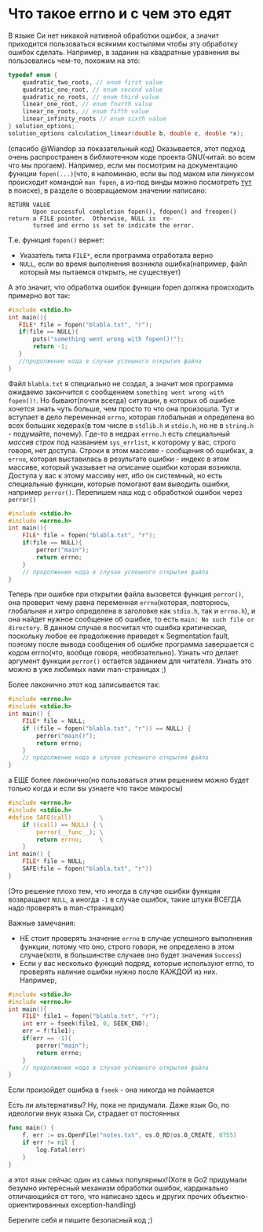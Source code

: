 # Что такое errno и с чем это едят

В языке Си нет никакой нативной обработки ошибок, а значит приходится пользоваться всякими костылями чтобы эту обработку ошибок сделать. Например, в задании на квадратные уравнения вы пользовались чем-то, похожим на это:

```c
typedef enum {
    quadratic_two_roots, // enum first value
    quadratic_one_root, // enum second value
    quadratic_no_roots, // enum third value
    linear_one_root, // enum fourth value
    linear_no_roots, // enum fifth value
    linear_infinity_roots // enum sixth value
} solution_options;
solution_options calculation_linear(double b, double c, double *x);
```

(спасибо @Wiandop за показательный код)
  Оказывается, этот подход очень распространен в библиотечном коде проекта GNU(читай: во всем что мы прогаем). Например, если мы посмотрим на документацию функции `fopen(...)`(что, я напоминаю, если вы под маком или линуксом происходит командой `man fopen`, а из-под винды можно посмотреть [тут](http://man.he.net/) в поиске), в разделе о возвращаемом значении написано:

```plaintext
RETURN VALUE
       Upon successful completion fopen(), fdopen() and freopen() return a FILE pointer.  Otherwise, NULL is  re‐
       turned and errno is set to indicate the error.
```

Т.е. функция `fopen()` вернет:

- Указатель типа `FILE*`, если программа отработала верно
- `NULL`, если во время выполнения возникла ошибка(например, файл который мы пытаемся открыть, не существует)

 А это значит, что обработка ошибок функции fopen должна происходить примерно вот так:

 ```c
#include <stdio.h>
int main(){
    FILE* file = fopen("blabla.txt", "r");
    if(file == NULL){
        puts("something went wrong with fopen()!");
        return -1;
    }
    //продолжение кода в случае успешного открытия файла
}
```

  Файл `blabla.txt` я специально не создал, а значит моя программа ожидаемо закончится с сообщением `something went wrong with fopen()!`. Но бывают(почти всегда) ситуации, в которых об ошибке хочется знать чуть больше, чем просто то что она произошла. Тут и вступает в дело переменная `errno`, которая глобальная и определена во всех больших хедерах(в том числе в `stdlib.h` и `stdio.h`, но не в `string.h` - подумайте, почему). Где-то в недрах `errno.h` есть специальный _массив строк_ под названием `sys_errlist`, к которому у вас, строго говоря, нет доступа. Строки в этом массиве - сообщения об ошибках, а `errno`, которая выставилась в результате ошибки - индекс в этом массиве, который указывает на описание ошибки которая возникла. Доступа у вас к этому массиву нет, ибо он системный, но есть специальные функции, которые помогают вам выводить ошибки, например `perror()`. Перепишем наш код с обработкой ошибок через `perror()`

```c
#include <stdio.h>
#include <errno.h>
int main(){
    FILE* file = fopen("blabla.txt", "r");
    if(file == NULL){
        perror("main");
        return errno;
    }
    // продолжение кода в случае успешного открытия файла
}
```

  Теперь при ошибке при открытии файла вызовется функция `perror()`, она проверит чему равна переменная `errno`(которая, повторюсь, глобальная и хитро определена в заголовке как `stdio.h`, так и `errno.h`), и она найдет нужное сообщение об ошибке, то есть `main: No such file or directory`. В данном случае я посчитал что ошибка критическая, поскольку любое ее продолжение приведет к Segmentation fault, поэтому после вывода сообщения об ошибке программа завершается с кодом errno(что, вообще говоря, необязательно). Узнать что делает аргумент функции `perror()` остается заданием для читателя. Узнать это можно в уже любимых нами man-страницах ;)
  
  Более лаконично этот код записывается так:

```c
#include <errno.h>
#include <stdio.h>
int main() {
    FILE* file = NULL;
    if ((file = fopen("blabla.txt", "r")) == NULL) {
        perror("main()");
        return errno;
    }
    // продолжение кода в случае успешного открытия файла
}
```

а ЕЩЕ более лаконично(но пользоваться этим решением можно будет только когда и если вы узнаете что такое макросы)

```c
#include <errno.h>
#include <stdio.h>
#define SAFE(call)        \
    if ((call) == NULL) { \
        perror(__func__); \
        return errno;     \
    }
int main() {
    FILE* file = NULL;
    SAFE(file = fopen("blabla.txt", "r"))
}
```

(Это решение плохо тем, что иногда в случае ошибки функции возвращают `NULL`, а иногда `-1` в случае ошибок, такие штуки ВСЕГДА надо проверять в man-страницах)

Важные замечания:

- НЕ стоит проверять значение `errno` в случае успешного выполнения функции, потому что оно, строго говоря, не определено в этом случае(хотя, в большинстве случаев оно будет значения `Success`)
- Если у вас несколько функций подряд, которые используют errno, то проверять наличие ошибки нужно после КАЖДОЙ из них. Например,

```c
#include <stdio.h>
#include <errno.h>
int main(){
    FILE* file1 = fopen("blabla.txt", "r");
    int err = fseek(file1, 0, SEEK_END);
    err = f(file1);
    if(err == -1){
        perror("main");
        return errno;
    }
    // продолжение кода в случае успешного открытия файла
}
```

Если произойдет ошибка в `fseek` - она никогда не поймается

Есть ли альтернативы? Ну, пока не придумали. Даже язык Go, по идеологии внук языка Cи, страдает от постоянных

```go
func main() {
    f, err := os.OpenFile("notes.txt", os.O_RD|os.O_CREATE, 0755)
    if err != nil {
        log.Fatal(err)
    }
}
```

а этот язык сейчас один из самых популярных!(Хотя в Go2 придумали безумно интересный механизм обработки ошибок, кардинально отличающийся от того, что написано здесь и других прочих объектно-ориентированных exception-handling)

Берегите себя и пишите безопасный код ;)

